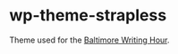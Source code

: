 # wp-theme-strapless

Theme used for the [Baltimore Writing Hour](http://baltimorewritinghour.com/).
